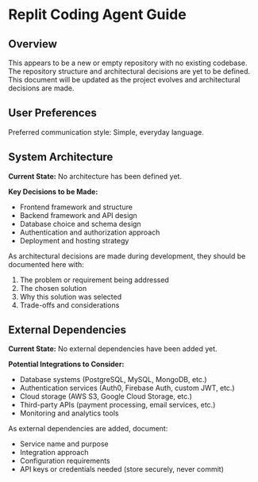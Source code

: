 # Replit Coding Agent Guide

## Overview

This appears to be a new or empty repository with no existing codebase. The repository structure and architectural decisions are yet to be defined. This document will be updated as the project evolves and architectural decisions are made.

## User Preferences

Preferred communication style: Simple, everyday language.

## System Architecture

**Current State:** No architecture has been defined yet.

**Key Decisions to be Made:**
- Frontend framework and structure
- Backend framework and API design
- Database choice and schema design
- Authentication and authorization approach
- Deployment and hosting strategy

As architectural decisions are made during development, they should be documented here with:
1. The problem or requirement being addressed
2. The chosen solution
3. Why this solution was selected
4. Trade-offs and considerations

## External Dependencies

**Current State:** No external dependencies have been added yet.

**Potential Integrations to Consider:**
- Database systems (PostgreSQL, MySQL, MongoDB, etc.)
- Authentication services (Auth0, Firebase Auth, custom JWT, etc.)
- Cloud storage (AWS S3, Google Cloud Storage, etc.)
- Third-party APIs (payment processing, email services, etc.)
- Monitoring and analytics tools

As external dependencies are added, document:
- Service name and purpose
- Integration approach
- Configuration requirements
- API keys or credentials needed (store securely, never commit)